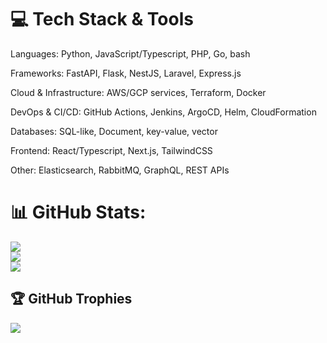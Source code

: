 # 💻  Tech Stack & Tools

Languages: Python, JavaScript/Typescript, PHP, Go, bash

Frameworks: FastAPI, Flask, NestJS, Laravel, Express.js

Cloud & Infrastructure: AWS/GCP services, Terraform, Docker

DevOps & CI/CD: GitHub Actions, Jenkins, ArgoCD, Helm, CloudFormation

Databases: SQL-like, Document, key-value, vector

Frontend: React/Typescript, Next.js, TailwindCSS

Other: Elasticsearch, RabbitMQ, GraphQL, REST APIs

# 📊 GitHub Stats:
![](https://github-readme-stats.vercel.app/api?username=fr44lancer&theme=onedark&hide_border=false&include_all_commits=true&count_private=true)<br/>
![](https://github-readme-streak-stats.herokuapp.com/?user=fr44lancer&theme=onedark&hide_border=false)<br/>
![](https://github-readme-stats.vercel.app/api/top-langs/?username=fr44lancer&theme=onedark&hide_border=false&include_all_commits=true&count_private=true&layout=compact)

## 🏆 GitHub Trophies
![](https://github-profile-trophy.vercel.app/?username=fr44lancer&theme=radical&no-frame=false&no-bg=false&margin-w=4)


